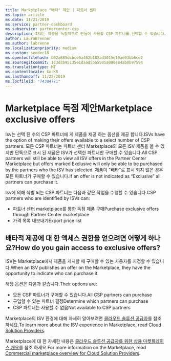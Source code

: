 ```yaml
---
title: Marketplace "배타" 제안 | 파트너 센터
ms.topic: article
ms.date: 11/21/2019
ms.service: partner-dashboard
ms.subservice: partnercenter-csp
description: ISV는 제공을 독점적으로 만들어 사용할 CSP 파트너를 선택할 수 있습니다.
author: LauraBrenner
ms.author: labrenne
ms.localizationpriority: medium
ms.custom: seodec18
ms.openlocfilehash: b62a685dcbce5a462b182ad3015e19ae03bb6ce2
ms.sourcegitcommit: 1c3d3b95135e1daad5ba5585a090e84ab0b97594
ms.translationtype: MT
ms.contentlocale: ko-KR
ms.lasthandoff: 11/22/2019
ms.locfileid: "74384771"
---
```

# <a name="marketplace-exclusive-offers"></a><span data-ttu-id="8267b-103">Marketplace 독점 제안</span><span class="sxs-lookup"><span data-stu-id="8267b-103">Marketplace exclusive offers</span></span>

<span data-ttu-id="8267b-104">Isv는 선택 된 수의 CSP 파트너에 게 제품을 제공 하는 옵션을 제공 합니다.</span><span class="sxs-lookup"><span data-stu-id="8267b-104">ISVs have the option of making their offers available to a select number of CSP partners.</span></span> <span data-ttu-id="8267b-105">모든 CSP 파트너는 파트너 센터 Marketplace의 모든 ISV 제품을 볼 수 있지만 단독으로 표시 된 제품은 ISV가 선택한 파트너만 구매할 수 있습니다.</span><span class="sxs-lookup"><span data-stu-id="8267b-105">All CSP partners will still be able to view all ISV offers in the Partner Center Marketplace but offers marked Exclusive will only be able to be purchased by the partners who the ISV has selected.</span></span> <span data-ttu-id="8267b-106">제품이 "배타"로 표시 되지 않은 경우 모든 파트너가 구매할 수 있습니다.</span><span class="sxs-lookup"><span data-stu-id="8267b-106">If an offer is not indicated as “Exclusive” all partners can purchase it.</span></span>

<span data-ttu-id="8267b-107">Isv에 의해 식별 되는 CSP 파트너는 다음과 같은 작업을 수행할 수 있습니다.</span><span class="sxs-lookup"><span data-stu-id="8267b-107">CSP partners who are identified by ISVs can:</span></span>

- <span data-ttu-id="8267b-108">파트너 센터 marketplace를 통한 독점 제품 구매</span><span class="sxs-lookup"><span data-stu-id="8267b-108">Purchase exclusive offers through Partner Center marketplace</span></span>
- <span data-ttu-id="8267b-109">가격 목록 내보내기</span><span class="sxs-lookup"><span data-stu-id="8267b-109">Export price list</span></span>

## <a name="how-do-you-gain-access-to-exclusive-offers"></a><span data-ttu-id="8267b-110">배타적 제공에 대 한 액세스 권한을 얻으려면 어떻게 하나요?</span><span class="sxs-lookup"><span data-stu-id="8267b-110">How do you gain access to exclusive offers?</span></span>

<span data-ttu-id="8267b-111">ISV는 Marketplace에서 제품을 게시할 때 구매할 수 있는 사용자를 지정할 수 있습니다.</span><span class="sxs-lookup"><span data-stu-id="8267b-111">When an ISV publishes an offer on the Marketplace, they have the opportunity to indicate who can purchase it.</span></span> 

<span data-ttu-id="8267b-112">해당 옵션은 다음과 같습니다.</span><span class="sxs-lookup"><span data-stu-id="8267b-112">Their options are:</span></span>

- <span data-ttu-id="8267b-113">모든 CSP 파트너가 구매할 수 있습니다.</span><span class="sxs-lookup"><span data-stu-id="8267b-113">All CSP partners can purchase</span></span>
- <span data-ttu-id="8267b-114">구입할 수 있는 파트너 결정</span><span class="sxs-lookup"><span data-stu-id="8267b-114">Determine which partners can purchase</span></span>
- <span data-ttu-id="8267b-115">CSP 파트너는 사용할 수 없음</span><span class="sxs-lookup"><span data-stu-id="8267b-115">Not available to CSP partners</span></span>

<span data-ttu-id="8267b-116">Marketplace의 ISV 환경에 대해 자세히 알아보려면 [클라우드 솔루션 공급자](https://docs.microsoft.com/azure/marketplace/cloud-solution-providers)를 참조 하세요.</span><span class="sxs-lookup"><span data-stu-id="8267b-116">To learn more about the ISV experience in Marketplace, read [Cloud Solution Providers](https://docs.microsoft.com/azure/marketplace/cloud-solution-providers).</span></span>

<span data-ttu-id="8267b-117">Marketplace에 대 한 자세한 내용은 [클라우드 솔루션 공급자를 위한 상용 마켓플레이스 개요](https://docs.microsoft.partner-center/commercial-marketplace-overview.md)를 참조 하세요.</span><span class="sxs-lookup"><span data-stu-id="8267b-117">For more information on the Marketplace, read [Commercial marketplace overview for Cloud Solution Providers](https://docs.microsoft.partner-center/commercial-marketplace-overview.md).</span></span>